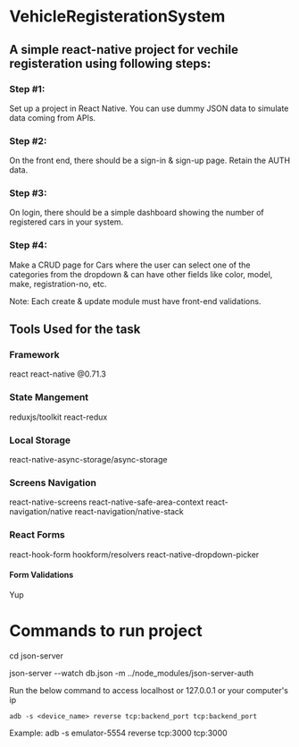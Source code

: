 # VehicleRegisterationSystem

## A simple react-native project for vechile registeration using following steps:

### Step #1:

Set up a project in React Native. You can use dummy JSON data to simulate data coming from APIs.


### Step #2:

On the front end, there should be a sign-in & sign-up page. Retain the AUTH data.


### Step #3:

On login, there should be a simple dashboard showing the number of registered cars in your system.


### Step #4:

Make a CRUD page for Cars where the user can select one of the categories from the dropdown & can have other fields like color, model, make, registration-no, etc.

Note: Each create & update module must have front-end validations.




## Tools Used for the task

### Framework
react
react-native @0.71.3

### State Mangement 
reduxjs/toolkit
react-redux

### Local Storage
react-native-async-storage/async-storage

### Screens Navigation
react-native-screens
react-native-safe-area-context
react-navigation/native
react-navigation/native-stack

### React Forms
react-hook-form
hookform/resolvers
react-native-dropdown-picker

#### Form Validations
Yup


# Commands to run project
cd json-server

json-server --watch db.json -m ../node_modules/json-server-auth

Run the below command to access localhost or 127.0.0.1 or your computer's ip

	adb -s <device_name> reverse tcp:backend_port tcp:backend_port
Example:
	adb -s emulator-5554 reverse tcp:3000 tcp:3000
